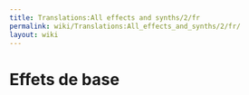 ```yaml
---
title: Translations:All effects and synths/2/fr
permalink: wiki/Translations:All_effects_and_synths/2/fr/
layout: wiki
---
```


# Effets de base
